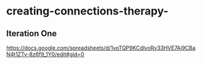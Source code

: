 # creating-connections-therapy-

## Iteration One
https://docs.google.com/spreadsheets/d/1voTQP9KCdIvoRv33HVE7Aj9CBaN4t1ZTy-8z6f9_1Y0/edit#gid=0
